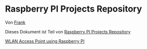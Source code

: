 [0]: README.md "Startseite"
[1]: tree/wlan-access-point/README.md


Raspberry PI Projects Repository
====================================

Von [Frank](mailto:xd23fe39@yahoo.de)

Dieses Dokument ist Teil von [Raspberry PI Projects Repository][0]


[WLAN Access Point using Raspberry PI][1]
